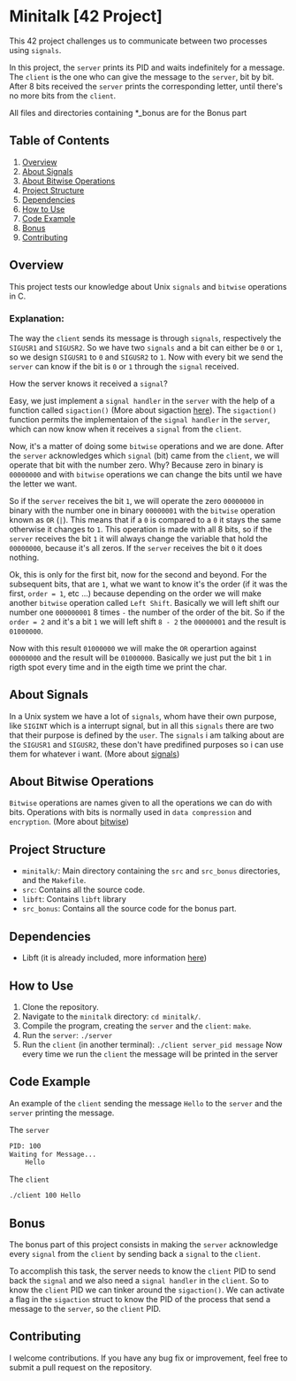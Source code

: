 # Minitalk [42 Project]
This 42 project challenges us to communicate between two processes using `signals`.

In this project, the `server` prints its PID and waits indefinitely for a message. The `client` is the one who can give the message to the `server`, bit by bit. After 8 bits received the `server` prints the corresponding letter, until there's no more bits from the `client`.

All files and directories containing *_bonus are for the Bonus part

## Table of Contents
1. [Overview](#overview)
2. [About Signals](#about-signals)
3. [About Bitwise Operations](#about-bitwise-operations)
4. [Project Structure](#project-structure)
5. [Dependencies](#dependencies)
6. [How to Use](#how-to-use)
7. [Code Example](#code-example)
8. [Bonus](#bonus)
9. [Contributing](#contributing)

## Overview
This project tests our knowledge about Unix `signals` and `bitwise` operations in C.

### Explanation:

The way the `client` sends its message is through `signals`, respectively the `SIGUSR1` and `SIGUSR2`. So we have two `signals` and a bit can either be `0` or `1`, so we design `SIGUSR1` to `0` and `SIGUSR2` to `1`. Now with every bit we send the `server` can know if the bit is `0` or `1` through the `signal` received.

How the server knows it received a `signal`?

Easy, we just implement a `signal handler` in the `server` with the help of a function called `sigaction()` (More about sigaction [here](https://man7.org/linux/man-pages/man2/sigaction.2.html)). The `sigaction()` function permits the implementaion of the `signal handler` in the `server`, which can now know when it receives a `signal` from the `client`.

Now, it's a matter of doing some `bitwise` operations and we are done. After the `server` acknowledges which `signal` (bit) came from the `client`, we will operate that bit with the number zero. Why? Because zero in binary is `00000000` and with `bitwise` operations we can change the bits until we have the letter we want.

So if the `server` receives the bit `1`, we will operate the zero `00000000` in binary with the number one in binary `00000001` with the `bitwise` operation known as `OR` (`|`). This means that if a `0` is compared to a `0` it stays the same otherwise it changes to `1`. This operation is made with all 8 bits, so if the `server` receives the bit `1` it will always change the variable that hold the `00000000`, because it's all zeros. If the `server` receives the bit `0` it does nothing.

Ok, this is only for the first bit, now for the second and beyond. For the subsequent bits, that are `1`,  what we want to know it's the order (if it was the first, `order = 1`, etc ...) because depending on the order we will make another `bitwise` operation called `Left Shift`. Basically we will left shift our number one `000000001` 8 times `-` the number of the order of the bit. So if the `order = 2` and it's a bit `1` we will left shift `8 - 2` the `00000001` and the result is `01000000`.

Now with this result `01000000` we will make the `OR` operartion against `00000000` and the result will be `01000000`. Basically we just put the bit `1` in rigth spot every time and in the eigth time we print the char.

## About Signals
In a Unix system we have a lot of `signals`, whom have their own purpose, like `SIGINT` which is a interrupt signal, but in all this `signals` there are two that their purpose is defined by the `user`. The `signals` i am talking about are the `SIGUSR1` and `SIGUSR2`, these don't have predifined purposes so i can use them for whatever i want. (More about [signals](https://www.tutorialspoint.com/unix/unix-signals-traps.htm))

## About Bitwise Operations
`Bitwise` operations are names given to all the operations we can do with bits. Operations with bits is normally used in `data compression` and `encryption`. (More about [bitwise](https://www.hackerearth.com/practice/basic-programming/bit-manipulation/basics-of-bit-manipulation/tutorial/))

## Project Structure
- `minitalk/`: Main directory containing the `src` and `src_bonus` directories, and the `Makefile`.
- `src`: Contains all the source code.
- `libft`: Contains `libft` library
- `src_bonus`: Contains all the source code for the bonus part.

## Dependencies
- Libft (it is already included, more information [here](https://github.com/rmsa42/libft))

## How to Use
1. Clone the repository.
2. Navigate to the `minitalk` directory: `cd minitalk/`.
3. Compile the program, creating the `server` and the `client`: `make`.
4. Run the `server`: `./server`
5. Run the `client` (in another terminal): `./client server_pid message`
Now every time we run the `client` the message will be printed in the server

## Code Example
An example of the `client` sending the message `Hello` to the `server` and the `server` printing the message.

The `server`
```bash
PID: 100
Waiting for Message...
    Hello
```
The `client`
```bash
./client 100 Hello 
```

## Bonus
The bonus part of this project consists in making the `server` acknowledge every `signal` from the `client` by sending back a `signal` to the `client`.

To accomplish this task, the server needs to know the `client` PID to send back the `signal` and we also need a `signal handler` in the `client`. So to know the `client` PID we can tinker around the `sigaction()`. We can activate a flag in the `sigaction` struct to know the PID of the process that send a message to the `server`, so the `client` PID.

## Contributing
I welcome contributions. If you have any bug fix or improvement, feel free to submit a pull request on the repository.
